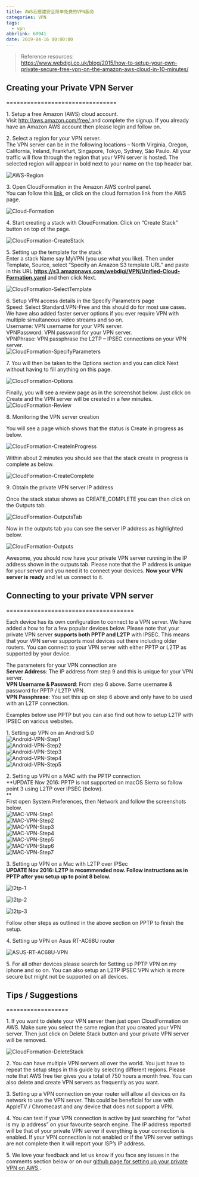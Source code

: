 ```yaml
---
title: AWS云搭建安全简单免费的VPN服务
categories: VPN
tags:
  - vpn
abbrlink: 60941
date: 2019-04-16 00:00:00
---
```


> Reference resources:    
> <https://www.webdigi.co.uk/blog/2015/how-to-setup-your-own-private-secure-free-vpn-on-the-amazon-aws-cloud-in-10-minutes/>   


## Creating your Private VPN Server
================================

1\. Setup a free Amazon (AWS) cloud account.  
Visit [http://aws.amazon.com/free/ ](https://www.webdigi.co.ukhttp://aws.amazon.com/free/) and complete the signup. If you already have an Amazon AWS account then please login and follow on.

<!--more-->

2. Select a region for your VPN server.  
The VPN server can be in the following locations – North Virginia, Oregon, California, Ireland, Frankfurt, Singapore, Tokyo, Sydney, São Paulo. All your traffic will flow through the region that your VPN server is hosted. The selected region will appear in bold next to your name on the top header bar.

![AWS-Region ](https://www.webdigi.co.uk/blog/wp-content/uploads/2015/03/AWS-Region.png)

3\. Open CloudFormation in the Amazon AWS control panel.  
You can follow this [link ](https://www.webdigi.co.ukhttps://console.aws.amazon.com/cloudformation/home) or click on the cloud formation link from the AWS page.

![Cloud-Formation ](https://www.webdigi.co.uk/blog/wp-content/uploads/2015/03/Cloud-Formation.png)

4\. Start creating a stack with CloudFormation. Click on “Create Stack” button on top of the page.

![CloudFormation-CreateStack ](https://www.webdigi.co.uk/blog/wp-content/uploads/2015/03/CloudFormation-CreateStack.png)

5\. Setting up the template for the stack  
Enter a stack Name say MyVPN (you use what you like). Then under Template, Source, select “Specify an Amazon S3 template URL” and paste in this URL **https://s3.amazonaws.com/webdigi/VPN/Unified-Cloud-Formation.yaml** and then click Next.

![CloudFormation-SelectTemplate ](https://www.webdigi.co.uk/blog/wp-content/uploads/2015/03/CloudFormation-SelectTemplate.png)

6\. Setup VPN access details in the Specify Parameters page  
Speed: Select Standard.VPN-Free and this should do for most use cases. We have also added faster server options if you ever require VPN with multiple simultaneous video streams and so on.  
Username: VPN username for your VPN server.  
VPNPassword: VPN password for your VPN server.  
VPNPhrase: VPN passphrase the L2TP – IPSEC connections on your VPN server.  
![CloudFormation-SpecifyParameters ](https://www.webdigi.co.uk/blog/wp-content/uploads/2015/03/CloudFormation-SpecifyParameters.png)

7\. You will then be taken to the Options section and you can click Next without having to fill anything on this page.

![CloudFormation-Options ](https://www.webdigi.co.uk/blog/wp-content/uploads/2015/03/CloudFormation-Options.png)

Finally, you will see a review page as in the screenshot below. Just click on Create and the VPN server will be created in a few minutes.  
![CloudFormation-Review ](https://www.webdigi.co.uk/blog/wp-content/uploads/2015/03/CloudFormation-Review.png)

8\. Monitoring the VPN server creation

You will see a page which shows that the status is Create in progress as below.

![CloudFormation-CreateInProgress ](https://www.webdigi.co.uk/blog/wp-content/uploads/2015/03/CloudFormation-CreateInProgress.png)

Within about 2 minutes you should see that the stack create in progress is complete as below.

![CloudFormation-CreateComplete ](https://www.webdigi.co.uk/blog/wp-content/uploads/2015/03/CloudFormation-CreateComplete.png)

9\. Obtain the private VPN server IP address

Once the stack status shows as CREATE_COMPLETE you can then click on the Outputs tab.

![CloudFormation-OutputsTab ](https://www.webdigi.co.uk/blog/wp-content/uploads/2015/03/CloudFormation-OutputsTab.png)

Now in the outputs tab you can see the server IP address as highlighted below.

![CloudFormation-Outputs ](https://www.webdigi.co.uk/blog/wp-content/uploads/2015/03/CloudFormation-Outputs.png)

Awesome, you should now have your private VPN server running in the IP address shown in the outputs tab. Please note that the IP address is unique for your server and you need it to connect your devices. **Now your VPN server is ready** and let us connect to it.

## Connecting to your private VPN server
=====================================

Each device has its own configuration to connect to a VPN server. We have added a how to for a few popular devices below. Please note that your private VPN server **supports both PPTP and L2TP** with IPSEC. This means that your VPN server supports most devices out there including older routers. You can connect to your VPN server with either PPTP or L2TP as supported by your device.

The parameters for your VPN connection are  
**Server Address**: The IP address from step 9 and this is unique for your VPN server.  
**VPN Username & Password**: From step 6 above. Same username & password for PPTP / L2TP VPN.  
**VPN Passphrase**: You set this up on step 6 above and only have to be used with an L2TP connection.

Examples below use PPTP but you can also find out how to setup L2TP with IPSEC on various websites.

1\. Setting up VPN on an Android 5.0  
![Android-VPN-Step1 ](https://www.webdigi.co.uk/blog/wp-content/uploads/2015/03/Android-VPN-Step1.png)  
![Android-VPN-Step2 ](https://www.webdigi.co.uk/blog/wp-content/uploads/2015/03/Android-VPN-Step2.png)  
![Android-VPN-Step3 ](https://www.webdigi.co.uk/blog/wp-content/uploads/2015/03/Android-VPN-Step3.png)  
![Android-VPN-Step4 ](https://www.webdigi.co.uk/blog/wp-content/uploads/2015/03/Android-VPN-Step4.png)  
![Android-VPN-Step5 ](https://www.webdigi.co.uk/blog/wp-content/uploads/2015/03/Android-VPN-Step5.png)

2\. Setting up VPN on a MAC with the PPTP connection.  
**UPDATE Nov 2016: PPTP is not supported on macOS Sierra so follow point 3 using L2TP over IPSEC (below).  
**  
First open System Preferences, then Network and follow the screenshots below.  
![MAC-VPN-Step1 ](https://www.webdigi.co.uk/blog/wp-content/uploads/2015/03/MAC-VPN-Step1.png)  
![MAC-VPN-Step2 ](https://www.webdigi.co.uk/blog/wp-content/uploads/2015/03/MAC-VPN-Step2.png)  
![MAC-VPN-Step3 ](https://www.webdigi.co.uk/blog/wp-content/uploads/2015/03/MAC-VPN-Step3.png)  
![MAC-VPN-Step4 ](https://www.webdigi.co.uk/blog/wp-content/uploads/2015/03/MAC-VPN-Step4.png)  
![MAC-VPN-Step5 ](https://www.webdigi.co.uk/blog/wp-content/uploads/2015/03/MAC-VPN-Step5.png)  
![MAC-VPN-Step6 ](https://www.webdigi.co.uk/blog/wp-content/uploads/2015/03/MAC-VPN-Step6.png)  
![MAC-VPN-Step7 ](https://www.webdigi.co.uk/blog/wp-content/uploads/2015/03/MAC-VPN-Step7.png)

3\. Setting up VPN on a Mac with L2TP over IPSec  
**UPDATE Nov 2016: L2TP is recommended now. Follow instructions as in PPTP after you setup up to point 8 below.**

![l2tp-1 ](https://www.webdigi.co.uk/blog/wp-content/uploads/2015/03/L2TP-1.png)

![l2tp-2 ](https://www.webdigi.co.uk/blog/wp-content/uploads/2015/03/L2TP-2.png)

![l2tp-3 ](https://www.webdigi.co.uk/blog/wp-content/uploads/2015/03/L2TP-3.png)

Follow other steps as outlined in the above section on PPTP to finish the setup.

4\. Setting up VPN on Asus RT-AC68U router

![ASUS-RT-AC68U-VPN ](https://www.webdigi.co.uk/blog/wp-content/uploads/2015/03/ASUS-RT-AC68U-VPN.png)

5\. For all other devices please search for Setting up PPTP VPN on my iphone and so on. You can also setup an L2TP IPSEC VPN which is more secure but might not be supported on all devices.

## Tips / Suggestions
==================

1\. If you want to delete your VPN server then just open CloudFormation on AWS. Make sure you select the same region that you created your VPN server. Then just click on Delete Stack button and your private VPN server will be removed.

![CloudFormation-DeleteStack ](https://www.webdigi.co.uk/blog/wp-content/uploads/2015/03/CloudFormation-DeleteStack.png)

2\. You can have multiple VPN servers all over the world. You just have to repeat the setup steps in this guide by selecting different regions. Please note that AWS free tier gives you a total of 750 hours a month free. You can also delete and create VPN servers as frequently as you want.

3\. Setting up a VPN connection on your router will allow all devices on its network to use the VPN server. This could be beneficial for use with AppleTV / Chromecast and any device that does not support a VPN.

4\. You can test if your VPN connection is active by just searching for “what is my ip address” on your favourite search engine. The IP address reported will be that of your private VPN server if everything is your connection is enabled. If your VPN connection is not enabled or if the VPN server settings are not complete then it will report your ISP’s IP address.

5\. We love your feedback and let us know if you face any issues in the comments section below or on our [github page for setting up your private VPN on AWS ](https://www.webdigi.co.ukhttps://github.com/webdigi/AWS-VPN-Server-Setup).

